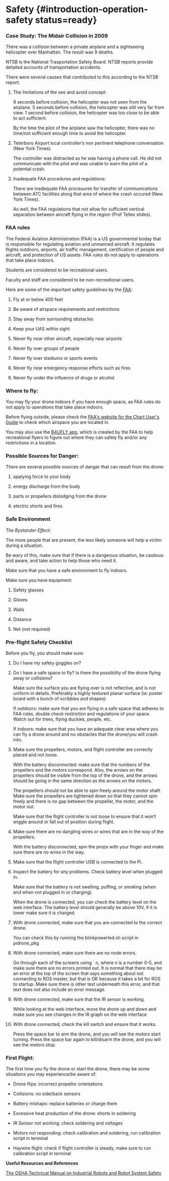 # Safety {#introduction-operation-safety status=ready}
 
### Case Study: The Midair Collision in 2009
 
There was a collision between a private airplane and a sightseeing helicopter over Manhattan. The result was 9 deaths.
 
NTSB is the National Trasportation Safety Board. NTSB reports provide detailed accounts of transportation accidents. 

There were several causes that contributed to this according to the NTSB report:
 
1. The limitations of the see and avoid concept:
 
    9 seconds before collision, the helicopter was not seen from the airplane.
    5 seconds before collision, the helicopter was still very far from view.
    1 second before collision, the helicopter was too close to be able to act sufficient.
 
    By the time the pilot of the airplane saw the helicopter, there was no time/not sufficient enough time to avoid the helicopter.
 
2. Teterboro Airport local controller’s non pertinent telephone conversation (New York Times).
 
    The controller was distracted as he was having a phone call. He did not communicate with the pilot and was unable to warn the pilot of a potential crash.
 
3. Inadequate FAA procedures and regulations:
 
    There are inadequate FAA proceuures for transfer of communications between ATC facilities along that area of where the crash occured (New York Times).
 
    As well, the FAA regulations that not allow for sufficient vertical separation between aircraft flying in the region (Prof Tellex slides).
 
<!-- https://www.nytimes.com/2009/08/15/nyregion/15crash.html
 
https://www.nytimes.com/2009/08/10/nyregion/10collide.html
-->
 
 
### FAA rules
 
The Federal Aviation Administration (FAA) is a US governmental boday that is responsible for regulating aviation and unmanned aircraft. It regulates flights outdoors, airports, air traffic management, certification of people and aircraft, and protection of US assets. FAA rules do not apply to operations that take place indoors. 
 
Students are considered to be recreational users.
 
Faculty and staff are considered to be non-recreational users.
 
Here are some of the important safety guidelines by the [FAA](https://www.faa.gov):
 
1. Fly at or below 400 feet 

2. Be aware of airspace requirements and restrictions 

3. Stay away from surrounding obstacles 

4. Keep your UAS within sight 

5. Never fly near other aircraft, especially near airports 

6. Never fly over groups of people 

7. Never fly over stadiums or sports events 

8. Never fly near emergency response efforts such as fires 

9. Never fly under the influence of drugs or alcohol
 
### Where to fly:
 
You may fly your drone indoors if you have enough space, as FAA rules do not apply to operations that take place indoors.
 
Before flying outside, please check the [FAA's website for the Chart  User's Guide](https://www.faa.gov/air_traffic/flight_info/aeronav/digital_products/aero_guide/) to check which airspace you are located in.
 
You may also use the [B4UFLY app](https://www.faa.gov/uas/recreational_fliers/where_can_i_fly/b4ufly/), which is created by the FAA to help recreational flyers to figure out where they can safely fly and/or any restrictions in a location.
 
### Possible Sources for Danger:
 
There are several possible sources of danger that can result from the drone:
 
1. applying force to your body

2. energy discharge from the body

3. parts or propellers dislodging from the drone

4. electric shorts and fires
 
### Safe Environment
 
_The Bystander Effect:_

The more people that are present, the less likely someone will help a victim during a situation.
 
Be wary of this, make sure that if there is a dangerous situation, be cautious and aware, and take action to help those who need it.
 
Make sure that you have a safe environment to fly indoors.
 
Make sure you have equipment:

1. Safety glasses

2. Gloves

3. Walls

4. Distance

5. Net (not required)
 
### Pre-flight Safety Checklist
 
Before you fly, you should make sure:
 
1. Do I have my safety goggles on?

2. Do I have a safe space to fly? Is there the possibility of the drone flying away or collisions?

    Make sure the surface you are flying over is not reflective, and is not uniform in details. Preferably a highly textured planar surface (ie: poster board with a bunch of scribbles and shapes)

    If outdoors: make sure that you are flying in a safe space that adheres to FAA rules, double check restriction and regulations of your space. Watch out for trees, flying duckies, people, etc. 

    If indoors: make sure that you have an adequate clear area where you can fly a drone around and no obstacles that the drone/you will crash into. 

3. Make sure the propellers, motors, and flight controller are correctly placed and not loose. 

    With the battery disconnected: make sure that the numbers of the propellers and the motors correspond. Also, the arrows on the propellers should be visible from the top of the drone, and the arrows should be going in the same direction as the arrows on the motors.

    The propellers should not be able to spin freely around the motor shaft. Make sure the propellers are tightened down so that they cannot spin freely and there is no gap between the propeller, the motor, and the motor nut.

    Make sure that the flight controller is not loose to ensure that it won’t wiggle around or fall out of position during flight.

4. Make sure there are no dangling wires or wires that are in the way of the propellers. 

    With the battery disconnected, spin the props with your finger and make sure there are no wires in the way.

5. Make sure that the flight controller USB is connected to the Pi. 

6. Inspect the battery for any problems. Check battery level when plugged in.
    
    Make sure that the battery is not swelling, puffing, or smoking (when and when not plugged in or charging). 

    When the drone is connected, you can check the battery level on the web interface. The battery level should generally be above 10V, if it is lower make sure it is charged.  

7. With drone connected, make sure that you are connected to the correct drone.

    You can check this by running the blinkpowerled.sh script in pidrone_pkg

8. With drone connected, make sure there are no node errors. 
    
    Go through each of the screens using ` n, where n is a number 0-5, and make sure there are no errors printed out. It is normal that there may be an error at the top of the screen that says something about not connecting to ROS master, but that is OK because it takes a bit for ROS to startup. Make sure there is other text underneath this error, and that text does not also include an error message.

9. With drone connected, make sure that the IR sensor is working. 
    
    While looking at the web interface, move the drone up and down and make sure you see changes in the IR graph on the web interface

10. With drone connected, check the kill switch and ensure that it works. 

    Press the space bar to arm the drone, and you will see the motors start turning. 
    Press the space bar again to kill/disarm the drone, and you will see the motors stop. 


 
### First Flight:
 
The first time you fly the drone or start the drone, there may be some situations you may experience/be aware of:
 
- Drone flips: incorrect propellor orientations

- Collisions: no side/back sensors

- Battery mishaps: replace batteries or charge them

- Excessive heat production of the drone: shorts in soldering

- IR Sensor not working: check soldering and voltages

- Motors not responding: check calibration and soldering, run calibration script in terminal

- Haywire flight: check if flight controller is steady, make sure to run calibration script in terminal

 
**Useful Resources and References**
 
[The OSHA Technical Manual on Industrial Robots and Robot System Safety](https://www.osha.gov/dts/osta/otm/otm_iv/otm_iv_4.html)
 

